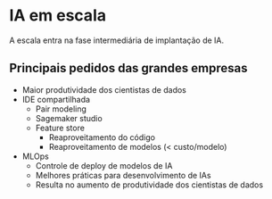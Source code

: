 # IA em escala

A escala entra na fase intermediária de implantação de IA.

## Principais pedidos das grandes empresas

- Maior produtividade dos cientistas de dados
- IDE compartilhada
    - Pair modeling
    - Sagemaker studio
    - Feature store
        - Reaproveitamento do código
        - Reaproveitamento de modelos (< custo/modelo)
- MLOps
    - Controle de deploy de modelos de IA
    - Melhores práticas para desenvolvimento de IAs
    - Resulta no aumento de produtividade dos cientistas de dados